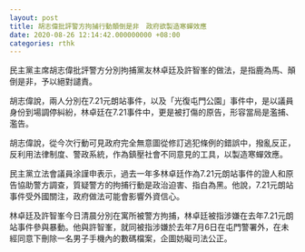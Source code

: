 ```yaml
---
layout: post
title: 胡志偉批評警方拘捕行動顛倒是非　政府欲製造寒蟬效應
date: 2020-08-26 12:14:42.000000000 +08:00
categories: rthk
---
```


民主黨主席胡志偉批評警方分別拘捕黨友林卓廷及許智峯的做法，是指鹿為馬、顛倒是非，予以絕對譴責。

胡志偉說，兩人分別在7.21元朗站事件，以及「光復屯門公園」事件中，是以議員身份到場調停糾紛，林卓廷在7.21事件中，更是被打傷的原告，形容當局是濫捕、濫告。

胡志偉說，從今次行動可見政府完全無意圖從修訂逃犯條例的錯誤中，撥亂反正，反利用法律制度、警政系統，作為鎮壓社會不同意見的工具，以製造寒蟬效應。

民主黨立法會議員涂謹申表示，過去一年多林卓廷作為7.21元朗站事件的證人和原告協助警方調查，質疑警方的拘捕行動是政治迫害、指白為黑。他說，7.21元朗站事件受外國關注，政府做法可能會影響外資信心。

林卓廷及許智峯今日清晨分別在寓所被警方拘捕，林卓廷被指涉嫌在去年7.21元朗站事件參與暴動。他與許智峯，就同被指涉嫌於去年7月6日在屯門警署外，在未經同意下刪除一名男子手機內的數碼檔案，企圖妨礙司法公正。
